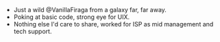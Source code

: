- Just a wild @VanillaFiraga from a galaxy far, far away.
- Poking at basic code, strong eye for UIX.
- Nothing else I'd care to share, worked for ISP as mid management and tech support.

<!---
VanillaFiraga/VanillaFiraga is a ✨ special ✨ repository because its `README.md` (this file) appears on your GitHub profile.
You can click the Preview link to take a look at your changes.
--->
